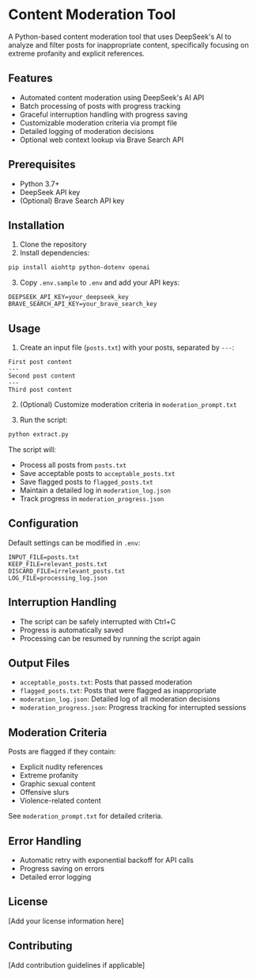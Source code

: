 # Content Moderation Tool

A Python-based content moderation tool that uses DeepSeek's AI to analyze and filter posts for inappropriate content, specifically focusing on extreme profanity and explicit references.

## Features

- Automated content moderation using DeepSeek's AI API
- Batch processing of posts with progress tracking
- Graceful interruption handling with progress saving
- Customizable moderation criteria via prompt file
- Detailed logging of moderation decisions
- Optional web context lookup via Brave Search API

## Prerequisites

- Python 3.7+
- DeepSeek API key
- (Optional) Brave Search API key

## Installation

1. Clone the repository
2. Install dependencies:
```bash
pip install aiohttp python-dotenv openai
```
3. Copy `.env.sample` to `.env` and add your API keys:
```
DEEPSEEK_API_KEY=your_deepseek_key
BRAVE_SEARCH_API_KEY=your_brave_search_key
```

## Usage

1. Create an input file (`posts.txt`) with your posts, separated by `---`:
```
First post content
---
Second post content
---
Third post content
```

2. (Optional) Customize moderation criteria in `moderation_prompt.txt`

3. Run the script:
```bash
python extract.py
```

The script will:
- Process all posts from `posts.txt`
- Save acceptable posts to `acceptable_posts.txt`
- Save flagged posts to `flagged_posts.txt`
- Maintain a detailed log in `moderation_log.json`
- Track progress in `moderation_progress.json`

## Configuration

Default settings can be modified in `.env`:
```
INPUT_FILE=posts.txt
KEEP_FILE=relevant_posts.txt
DISCARD_FILE=irrelevant_posts.txt
LOG_FILE=processing_log.json
```

## Interruption Handling

- The script can be safely interrupted with Ctrl+C
- Progress is automatically saved
- Processing can be resumed by running the script again

## Output Files

- `acceptable_posts.txt`: Posts that passed moderation
- `flagged_posts.txt`: Posts that were flagged as inappropriate
- `moderation_log.json`: Detailed log of all moderation decisions
- `moderation_progress.json`: Progress tracking for interrupted sessions

## Moderation Criteria

Posts are flagged if they contain:
- Explicit nudity references
- Extreme profanity
- Graphic sexual content
- Offensive slurs
- Violence-related content

See `moderation_prompt.txt` for detailed criteria.

## Error Handling

- Automatic retry with exponential backoff for API calls
- Progress saving on errors
- Detailed error logging

## License

[Add your license information here]

## Contributing

[Add contribution guidelines if applicable]